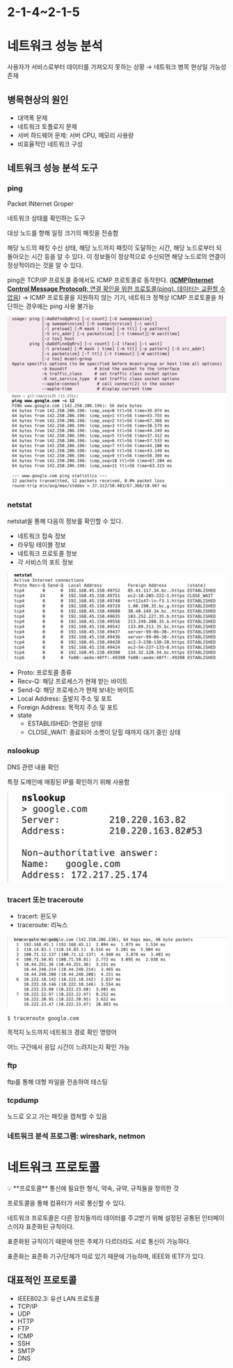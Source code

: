 # 2-1-4~2-1-5

# 네트워크 성능 분석

사용자가 서비스로부터 데이터를 가져오지 못하는 상황 → 네트워크 병목 현상일 가능성 존재

## 병목현상의 원인

- 대역폭 문제
- 네트워크 토폴로지 문제
- 서버 하드웨어 문제: 서버 CPU, 메모리 사용량
- 비효율적인 네트워크 구성

## 네트워크 성능 분석 도구

### ping

Packet INternet Groper

네트워크 상태를 확인하는 도구

대상 노드를 향해 일정 크기의 패킷을 전송함

해당 노드의 패킷 수신 상태, 해당 노드까지 패킷이 도달하는 시간, 해당 노드로부터 되돌아오는 시간 등을 알 수 있다. 이 정보들이 정상적으로 수신되면 해당 노드로의 연결이 정상적이라는 것을 알 수 있다.

ping은 TCP/IP 프로토콜 중에서도 ICMP 프로토콜로 동작한다. ([**ICMP(Internet Control Message Protocol)**: 연결 확인을 위한 프로토콜(ping). 데이터는 교환할 수 없음](https://www.notion.so/ICMP-Internet-Control-Message-Protocol-ping-5801db7bd45a4d85b2b8db6e6f217406?pvs=21)) → ICMP 프로토콜을 지원하지 않는 기기, 네트워크 정책상 ICMP 프로토콜을 차단하는 경우에는 ping 사용 불가능

![Untitled](2-1-4~2-1-5%20d4baf5d541744af89aac9d3e41f8e110/Untitled.png)

### netstat

netstat을 통해 다음의 정보를 확인할 수 있다.

- 네트워크 접속 정보
- 라우팅 테이블 정보
- 네트워크 프로토콜 정보
- 각 서비스의 포트 정보

![Untitled](2-1-4~2-1-5%20d4baf5d541744af89aac9d3e41f8e110/Untitled%201.png)

- Proto: 프로토콜 종류
- Recv-Q: 해당 프로세스가 현재 받는 바이트
- Send-Q: 해당 프로세스가 현재 보내는 바이트
- Local Address: 출발지 주소 및 포트
- Foreign Address: 목적지 주소 및 포트
- state
    - ESTABLISHED: 연결된 상태
    - CLOSE_WAIT: 종료되어 소켓이 닫힐 때까지 대기 중인 상태

### nslookup

DNS 관련 내용 확인

특정 도메인에 매핑된 IP를 확인하기 위해 사용함

![Untitled](2-1-4~2-1-5%20d4baf5d541744af89aac9d3e41f8e110/Untitled%202.png)

### tracert 또는 traceroute

- tracert: 윈도우
- traceroute: 리눅스

![`$ traceroute google.com`](2-1-4~2-1-5%20d4baf5d541744af89aac9d3e41f8e110/Untitled%203.png)

`$ traceroute google.com`

목적지 노드까지 네트워크 경로 확인 명령어

어느 구간에서 응답 시간이 느려지는지 확인 가능

### ftp

ftp를 통해 대형 파일을 전송하여 테스팅

### tcpdump

노드로 오고 가는 패킷을 캡쳐할 수 있음

### 네트워크 분석 프로그램: wireshark, netmon

# 네트워크 프로토콜

<aside>
💡 **프로토콜**
통신에 필요한 형식, 약속, 규약, 규칙들을 정의한 것

</aside>

프로토콜을 통해 컴퓨터가 서로 통신할 수 있다.

네트워크 프로토콜은 다른 장치들끼리 데이터를 주고받기 위해 설정된 공통된 인터페이스이자 표준화된 규칙이다.

표준화된 규칙이기 때문에 만든 주체가 다르더라도 서로 통신이 가능하다.

표준화는 표준화 기구/단체가 따로 있기 때문에 가능하며, IEEE와 IETF가 있다.

## 대표적인 프로토콜

- IEEE802.3: 유선 LAN 프로토콜
- TCP/IP
- UDP
- HTTP
- FTP
- ICMP
- SSH
- SMTP
- DNS